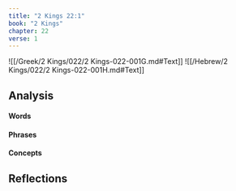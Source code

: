 ```yaml
---
title: "2 Kings 22:1"
book: "2 Kings"
chapter: 22
verse: 1
---
```

![[/Greek/2 Kings/022/2 Kings-022-001G.md#Text]]
![[/Hebrew/2 Kings/022/2 Kings-022-001H.md#Text]]

## Analysis

#### Words

#### Phrases

#### Concepts

## Reflections
